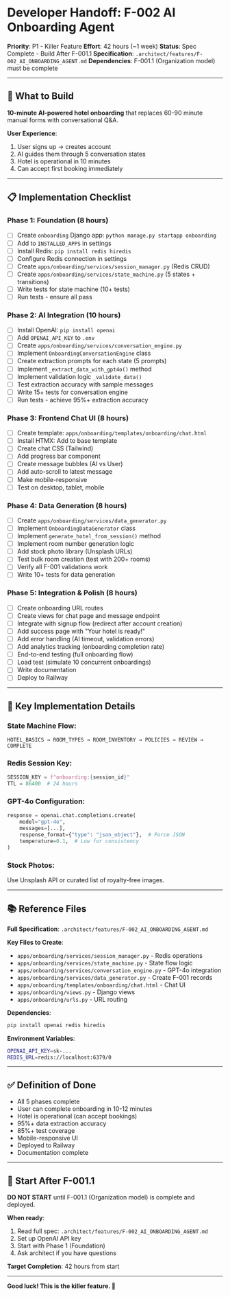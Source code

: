 # Developer Handoff: F-002 AI Onboarding Agent

**Priority**: P1 - Killer Feature
**Effort**: 42 hours (~1 week)
**Status**: Spec Complete - Build After F-001.1
**Specification**: `.architect/features/F-002_AI_ONBOARDING_AGENT.md`
**Dependencies**: F-001.1 (Organization model) must be complete

---

## 🎯 What to Build

**10-minute AI-powered hotel onboarding** that replaces 60-90 minute manual forms with conversational Q&A.

**User Experience**:
1. User signs up → creates account
2. AI guides them through 5 conversation states
3. Hotel is operational in 10 minutes
4. Can accept first booking immediately

---

## 📋 Implementation Checklist

### Phase 1: Foundation (8 hours)
- [ ] Create `onboarding` Django app: `python manage.py startapp onboarding`
- [ ] Add to `INSTALLED_APPS` in settings
- [ ] Install Redis: `pip install redis hiredis`
- [ ] Configure Redis connection in settings
- [ ] Create `apps/onboarding/services/session_manager.py` (Redis CRUD)
- [ ] Create `apps/onboarding/services/state_machine.py` (5 states + transitions)
- [ ] Write tests for state machine (10+ tests)
- [ ] Run tests - ensure all pass

### Phase 2: AI Integration (10 hours)
- [ ] Install OpenAI: `pip install openai`
- [ ] Add `OPENAI_API_KEY` to `.env`
- [ ] Create `apps/onboarding/services/conversation_engine.py`
- [ ] Implement `OnboardingConversationEngine` class
- [ ] Create extraction prompts for each state (5 prompts)
- [ ] Implement `_extract_data_with_gpt4o()` method
- [ ] Implement validation logic `_validate_data()`
- [ ] Test extraction accuracy with sample messages
- [ ] Write 15+ tests for conversation engine
- [ ] Run tests - achieve 95%+ extraction accuracy

### Phase 3: Frontend Chat UI (8 hours)
- [ ] Create template: `apps/onboarding/templates/onboarding/chat.html`
- [ ] Install HTMX: Add to base template
- [ ] Create chat CSS (Tailwind)
- [ ] Add progress bar component
- [ ] Create message bubbles (AI vs User)
- [ ] Add auto-scroll to latest message
- [ ] Make mobile-responsive
- [ ] Test on desktop, tablet, mobile

### Phase 4: Data Generation (8 hours)
- [ ] Create `apps/onboarding/services/data_generator.py`
- [ ] Implement `OnboardingDataGenerator` class
- [ ] Implement `generate_hotel_from_session()` method
- [ ] Implement room number generation logic
- [ ] Add stock photo library (Unsplash URLs)
- [ ] Test bulk room creation (test with 200+ rooms)
- [ ] Verify all F-001 validations work
- [ ] Write 10+ tests for data generation

### Phase 5: Integration & Polish (8 hours)
- [ ] Create onboarding URL routes
- [ ] Create views for chat page and message endpoint
- [ ] Integrate with signup flow (redirect after account creation)
- [ ] Add success page with "Your hotel is ready!"
- [ ] Add error handling (AI timeout, validation errors)
- [ ] Add analytics tracking (onboarding completion rate)
- [ ] End-to-end testing (full onboarding flow)
- [ ] Load test (simulate 10 concurrent onboardings)
- [ ] Write documentation
- [ ] Deploy to Railway

---

## 🔑 Key Implementation Details

### State Machine Flow:
```
HOTEL_BASICS → ROOM_TYPES → ROOM_INVENTORY → POLICIES → REVIEW → COMPLETE
```

### Redis Session Key:
```python
SESSION_KEY = f"onboarding:{session_id}"
TTL = 86400  # 24 hours
```

### GPT-4o Configuration:
```python
response = openai.chat.completions.create(
    model="gpt-4o",
    messages=[...],
    response_format={"type": "json_object"},  # Force JSON
    temperature=0.1,  # Low for consistency
)
```

### Stock Photos:
Use Unsplash API or curated list of royalty-free images.

---

## 📚 Reference Files

**Full Specification**: `.architect/features/F-002_AI_ONBOARDING_AGENT.md`

**Key Files to Create**:
- `apps/onboarding/services/session_manager.py` - Redis operations
- `apps/onboarding/services/state_machine.py` - State flow logic
- `apps/onboarding/services/conversation_engine.py` - GPT-4o integration
- `apps/onboarding/services/data_generator.py` - Create F-001 records
- `apps/onboarding/templates/onboarding/chat.html` - Chat UI
- `apps/onboarding/views.py` - Django views
- `apps/onboarding/urls.py` - URL routing

**Dependencies**:
```bash
pip install openai redis hiredis
```

**Environment Variables**:
```bash
OPENAI_API_KEY=sk-...
REDIS_URL=redis://localhost:6379/0
```

---

## ✅ Definition of Done

- All 5 phases complete
- User can complete onboarding in 10-12 minutes
- Hotel is operational (can accept bookings)
- 95%+ data extraction accuracy
- 85%+ test coverage
- Mobile-responsive UI
- Deployed to Railway
- Documentation complete

---

## 🚀 Start After F-001.1

**DO NOT START** until F-001.1 (Organization model) is complete and deployed.

**When ready**:
1. Read full spec: `.architect/features/F-002_AI_ONBOARDING_AGENT.md`
2. Set up OpenAI API key
3. Start with Phase 1 (Foundation)
4. Ask architect if you have questions

**Target Completion**: 42 hours from start

---

**Good luck! This is the killer feature. 🚀**
